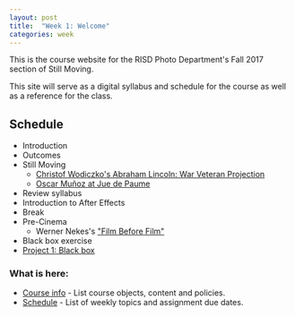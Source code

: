 ```yaml
---
layout: post
title:  "Week 1: Welcome"
categories: week
---
```


This is the course website for the RISD Photo Department's Fall 2017 section of Still Moving. 

This site will serve as a digital syllabus and schedule for the course as well as a reference for the class.

## Schedule

* Introduction
* Outcomes
* Still Moving
  * [Christof Wodiczko's Abraham Lincoln: War Veteran Projection](https://vimeo.com/53446621)
  * [Oscar Muñoz at Jue de Paume](https://vimeo.com/98543782)
* Review syllabus
* Introduction to After Effects
* Break
* Pre-Cinema 
  * Werner Nekes's ["Film Before Film"](https://www.youtube.com/watch?v=s0KADBMXY-8)
* Black box exercise
* <a href="Assignments/Project-1.html">Project 1: Black box</a>

### What is here:
  * [Course info](TimeBasedPhotography/course-info) - List course objects, content and policies.
  * [Schedule](TimeBasedPhotography//schedule) - List of weekly topics and assignment due dates.
